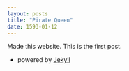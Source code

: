 ```yaml
---
layout: posts
title: "Pirate Queen"
date: 1593-01-12
---
```


Made this website. This is the first post. 
- powered by [Jekyll](http://jekyllrb.com)


